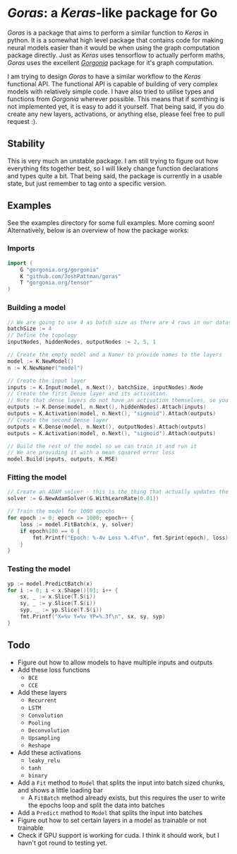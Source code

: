 # _Goras_: a _Keras_-like package for Go
_Goras_ is a package that aims to perform a similar function to _Keras_ in python. It is a somewhat high level package that contains code for making neural models easier than it would be when using the graph computation package directly. Just as _Keras_ uses tensorflow to actually perform maths, _Goras_ uses the excellent [_Gorgonia_](https://gorgonia.org) package for it's graph computation.

I am trying to design _Goras_ to have a similar workflow to the _Keras_ functional API. The functional API is capable of building of very complex models with relatively simple code. I have also tried to utilise types and functions from _Gorgonia_ wherever possible. This means that if somthing is not implemented yet, it is easy to add it yourself. That being said, if you do create any new layers, activations, or anything else, please feel free to pull request :).

## Stability
This is very much an unstable package. I am still trying to figure out how everything fits together best, so I will likely change function declarations and types quite a bit. That being said, the package is currently in a usable state, but just remember to tag onto a specific version.

## Examples
See the examples directory for some full examples. More coming soon! Alternatively, below is an overview of how the package works:

### Imports
```go
import (
	G "gorgonia.org/gorgonia"
	K "github.com/JoshPattman/goras"
	T "gorgonia.org/tensor"
)
```

### Building a model
```go
// We are going to use 4 as batch size as there are 4 rows in our dataset
batchSize := 4
// Define the topology
inputNodes, hiddenNodes, outputNodes := 2, 5, 1

// Create the empty model and a Namer to provide names to the layers
model := K.NewModel()
n := K.NewNamer("model")

// Create the input layer
inputs := K.Input(model, n.Next(), batchSize, inputNodes).Node
// Create the first Dense layer and its activation.
// Note that dense layers do not have an activation themselves, so you have to add one manually after
outputs := K.Dense(model, n.Next(), hiddenNodes).Attach(inputs)
outputs = K.Activation(model, n.Next(), "sigmoid").Attach(outputs)
// Create the second Dense layer
outputs = K.Dense(model, n.Next(), outputNodes).Attach(outputs)
outputs = K.Activation(model, n.Next(), "sigmoid").Attach(outputs)

// Build the rest of the model so we can train it and run it
// We are providing it with a mean squared error loss
model.Build(inputs, outputs, K.MSE)
```

### Fitting the model
```go
// Create an ADAM solver - this is the thing that actually updates the weights
solver := G.NewAdamSolver(G.WithLearnRate(0.01))

// Train the model for 1000 epochs
for epoch := 0; epoch <= 1000; epoch++ {
    loss := model.FitBatch(x, y, solver)
    if epoch%100 == 0 {
        fmt.Printf("Epoch: %-4v Loss %.4f\n", fmt.Sprint(epoch), loss)
    }
}
```

### Testing the model
```go
yp := model.PredictBatch(x)
for i := 0; i < x.Shape()[0]; i++ {
    sx, _ := x.Slice(T.S(i))
    sy, _ := y.Slice(T.S(i))
    syp, _ := yp.Slice(T.S(i))
    fmt.Printf("X=%v Y=%v YP=%.3f\n", sx, sy, syp)
}
```

## Todo
- Figure out how to allow models to have multiple inputs and outputs
- Add these loss functions
  - `BCE`
  - `CCE`
- Add these layers
  - `Recurrent`
  - `LSTM`
  - `Convolution`
  - `Pooling`
  - `Deconvolution`
  - `Upsampling`
  - `Reshape`
- Add these activations
  - `leaky_relu`
  - `tanh`
  - `binary`
- Add a `Fit` method to `Model` that splits the input into batch sized chunks, and shows a little loading bar
  - A `FitBatch` method already exists, but this requires the user to write the epochs loop and split the data into batches
- Add a `Predict` method to `Model` that splits the input into batches
- Figure out how to set certain layers in a model as trainable or not trainable
- Check if GPU support is working for cuda. I think it should work, but I havn't got round to testing yet.